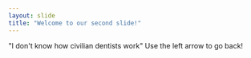 ```yaml
---
layout: slide
title: "Welcome to our second slide!"
---
```

"I don't know how civilian dentists work"
Use the left arrow to go back!
